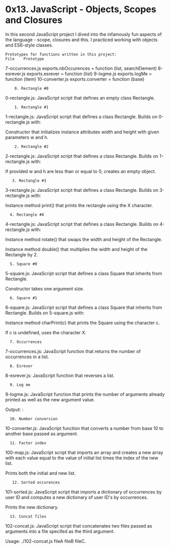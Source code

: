 #  0x13. JavaScript - Objects, Scopes and Closures
In this second  JavaScript project I dived into the infamously fun aspects of the language - scope, closures and this. I practiced working with objects and ES6-style classes.


    Prototypes for functions written in this project:
    File	Prototype

7-occurrences.js	exports.nbOccurences = function (list, searchElement)
8-esrever.js	exports.esrever = function (list)
9-logme.js	exports.logMe = function (item)
10-converter.js	exports.converter = function (base)

        0. Rectangle #0

0-rectangle.js: JavaScript script that defines an empty class Rectangle.

        1. Rectangle #1

1-rectangle.js: JavaScript script that defines a class Rectangle. Builds on 0-rectangle.js with:

Constructor that initializes instance attributes width and height with given parameters w and h.

        2. Rectangle #2

2-rectangle.js: JavaScript script that defines a class Rectangle. Builds on 1-rectangle.js with:

If provided w and h are less than or equal to 0, creates an empty object.

       3. Rectangle #3

3-rectangle.js: JavaScript script that defines a class Rectangle. Builds on 3-rectangle.js with:

Instance method print() that prints the rectangle using the X character.

      4. Rectangle #4

4-rectangle.js: JavaScript script that defines a class Rectangle. Builds on 4-rectangle.js with:

Instance method rotate() that swaps the width and height of the Rectangle.

Instance method double() that multiplies the width and height of the Rectangle by 2.

      5. Square #0

5-square.js: JavaScript script that defines a class Square that inherits from Rectangle.

Constructor takes one argument size.

      6. Square #1

6-square.js: JavaScript script that defines a class Square that inherits from Rectangle. Builds on 5-square.js with:

Instance method charPrint(c) that prints the Square using the character c.

If c is undefined, uses the character X.

      7. Occurrences

7-occurrences.js: JavaScript function that returns the number of occurrences in a list.

      8. Esrever

8-esrever.js: JavaScript function that reverses a list.

      9. Log me

9-logme.js: JavaScript function that prints the number of arguments already printed as well as the new argument value.

Output: <number arguments already printed>: <current argument value>

      10. Number conversion

10-converter.js: JavaScript function that converts a number from base 10 to another base passed as argument.

      11. Factor index

100-map.js: JavaScript script that imports an array and creates a new array with each value equal to the value of initial list times the index of the new list.

Prints both the initial and new list.

       12. Sorted occurences

101-sorted.js: JavaScript script that imports a dictionary of occurrences by user ID and computes a new dictionary of user ID's by occurrences.

Prints the new dictionary.

      13. Concat files

102-concat.js: JavaScript script that concatenates two files passed as arguments into a file specifed as the third argument.

Usage: ./102-concat.js fileA fileB fileC.
